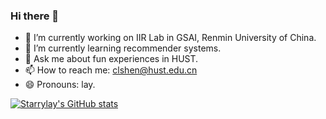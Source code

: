 ### Hi there 👋

<!--
**Starrylay/Starrylay** is a ✨ _special_ ✨ repository because its `README.md` (this file) appears on your GitHub profile.
Here are some ideas to get you started:
-->
- 🔭 I’m currently working on IIR Lab in GSAI, Renmin University of China.
- 🌱 I’m currently learning recommender systems.
- 💬 Ask me about fun experiences in HUST.
- 📫 How to reach me: clshen@hust.edu.cn
- 😄 Pronouns: lay.

[![Starrylay's GitHub stats](https://github-readme-stats.vercel.app/api?username=Starrylay&show_icons=true&count_private=true&theme=tokyonight)](https://github.com/Starrylay/)
<!-- ![Christmas's GitHub stats](https://github-readme-stats.vercel.app/api?username=Christmas&show_icons=true&theme=tokyonight) -->
